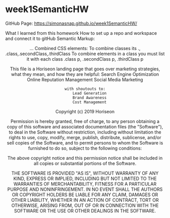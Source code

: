 # week1SemanticHW

GitHub Page: https://simonasnap.github.io/week1SemanticHW/

What I learned from this homework
    How to set up a repo and workspace and connect it to gitHub
    Semantic Markup:
        <header><footer><article><section>...
    Combined CSS elements:
        To combine classes its .,
        .class,.secondClass,.thirdClass
        To combine elements in a class you must list it with each class
        .class p, .secondClass p, .thirdClass p

This file is a Horiseon landing page that goes over marketing strategies, what they mean, and how they are helpful:
    Search Engine Optimization
    Online Reputation Management
    Social Media Marketing

    with shoutouts to:
        Lead Generation
        Brand Awareness
        Cost Management


Copyright (c) 2019 Horiseon

Permission is hereby granted, free of charge, to any person obtaining a copy
of this software and associated documentation files (the "Software"), to deal
in the Software without restriction, including without limitation the rights
to use, copy, modify, merge, publish, distribute, sublicense, and/or sell
copies of the Software, and to permit persons to whom the Software is
furnished to do so, subject to the following conditions:

The above copyright notice and this permission notice shall be included in all
copies or substantial portions of the Software.

THE SOFTWARE IS PROVIDED "AS IS", WITHOUT WARRANTY OF ANY KIND, EXPRESS OR
IMPLIED, INCLUDING BUT NOT LIMITED TO THE WARRANTIES OF MERCHANTABILITY,
FITNESS FOR A PARTICULAR PURPOSE AND NONINFRINGEMENT. IN NO EVENT SHALL THE
AUTHORS OR COPYRIGHT HOLDERS BE LIABLE FOR ANY CLAIM, DAMAGES OR OTHER
LIABILITY, WHETHER IN AN ACTION OF CONTRACT, TORT OR OTHERWISE, ARISING FROM,
OUT OF OR IN CONNECTION WITH THE SOFTWARE OR THE USE OR OTHER DEALINGS IN THE
SOFTWARE.

